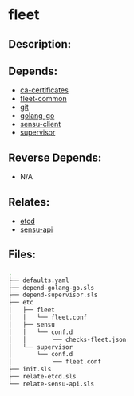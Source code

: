 # fleet

## Description:



## Depends:

  -  [ca-certificates](/salt/ca-certificates)
  -  [fleet-common](/salt/fleet-common)
  -  [git](/salt/git)
  -  [golang-go](/salt/golang-go)
  -  [sensu-client](/salt/sensu-client)
  -  [supervisor](/salt/supervisor)

## Reverse Depends:

  -  N/A

## Relates:

  -  [etcd](/salt/etcd)
  -  [sensu-api](/salt/sensu-api)

## Files:

```bash
.
├── defaults.yaml
├── depend-golang-go.sls
├── depend-supervisor.sls
├── etc
│   ├── fleet
│   │   └── fleet.conf
│   ├── sensu
│   │   └── conf.d
│   │       └── checks-fleet.json
│   └── supervisor
│       └── conf.d
│           └── fleet.conf
├── init.sls
├── relate-etcd.sls
└── relate-sensu-api.sls
```
